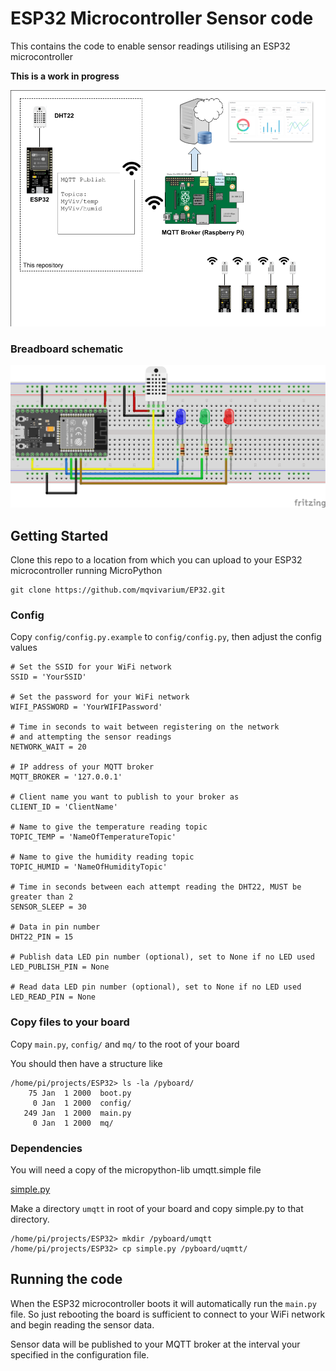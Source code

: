 # ESP32 Microcontroller Sensor code
This contains the code to enable sensor readings utilising an ESP32 microcontroller

**This is a work in progress**

![Diagram of project](images/ESP32.png)

### Breadboard schematic

![Breadboard schematic](images/ESP32_viv_bb.png)

## Getting Started
Clone this repo to a location from which you can upload to your ESP32 microcontroller running MicroPython

```
git clone https://github.com/mqvivarium/EP32.git
```

### Config
Copy `config/config.py.example` to `config/config.py`, then adjust the config values

```
# Set the SSID for your WiFi network
SSID = 'YourSSID'

# Set the password for your WiFi network
WIFI_PASSWORD = 'YourWIFIPassword'

# Time in seconds to wait between registering on the network
# and attempting the sensor readings
NETWORK_WAIT = 20

# IP address of your MQTT broker
MQTT_BROKER = '127.0.0.1'

# Client name you want to publish to your broker as
CLIENT_ID = 'ClientName'

# Name to give the temperature reading topic
TOPIC_TEMP = 'NameOfTemperatureTopic'

# Name to give the humidity reading topic
TOPIC_HUMID = 'NameOfHumidityTopic'

# Time in seconds between each attempt reading the DHT22, MUST be greater than 2
SENSOR_SLEEP = 30

# Data in pin number
DHT22_PIN = 15

# Publish data LED pin number (optional), set to None if no LED used
LED_PUBLISH_PIN = None

# Read data LED pin number (optional), set to None if no LED used
LED_READ_PIN = None
```

### Copy files to your board
Copy `main.py`, `config/` and `mq/` to the root of your board

You should then have a structure like

```
/home/pi/projects/ESP32> ls -la /pyboard/
    75 Jan  1 2000  boot.py
     0 Jan  1 2000  config/
   249 Jan  1 2000  main.py
     0 Jan  1 2000  mq/
```

### Dependencies
You will need a copy of the micropython-lib umqtt.simple file

[simple.py](https://github.com/micropython/micropython-lib/tree/master/umqtt.simple/umqtt)

Make a directory `umqtt` in root of your board and copy simple.py to that directory.

```
/home/pi/projects/ESP32> mkdir /pyboard/umqtt
/home/pi/projects/ESP32> cp simple.py /pyboard/uqmtt/
```
## Running the code
When the ESP32 microcontroller boots it will automatically run the `main.py` file.
So just rebooting the board is sufficient to connect to your WiFi network and begin reading the sensor data.

Sensor data will be published to your MQTT broker at the interval your specified in the configuration file.
